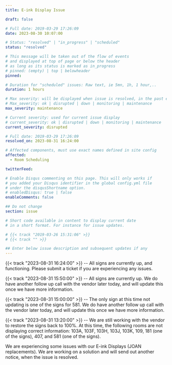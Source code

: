 ```yaml
---
title: E-ink Display Issue

draft: false

# Full date: 2019-03-29 17:26:09
date: 2023-08-30 10:07:00

# Status: "resolved" | "in_progress" | "scheduled"
status: "resolved"

# This message will be taken out of the flow of events
# and displayed at top of page or below the header
# as long as its status is marked as in_progress
# pinned: (empty) | top | belowheader
pinned: 

# Duration for "scheduled" issues: Raw text, ie 5mn, 1h, 1 hour,..
duration: 1 hours

# Max severity: will be displayed when issue is resolved, in the past events section
# Max_severity: ok | disrupted | down | monitoring | maintenance
max_severity: maintenance

# Current severity: used for current issue display
# current_severity: ok | disrupted | down | monitoring | maintenance
current_severity: disrupted

# Full date: 2019-03-29 17:26:09
resolved_on: 2023-08-31 16:24:00

# Affected components, must use exact names defined in site config
affected:
  - Room Scheduling

twitterFeed: 

# Enable Disqus commenting on this page. This will only works if 
# you added your Disqus identifier in the global config.yml file
# under the disqusShortname option.
# enabledDisqus: true | false
enableComments: false

## Do not change
section: issue

# Short code available in content to display current date
# in a short format. For instance for issue updates.

# {{< track "2019-03-26 15:31:06" >}}
# {{< track "" >}}

## Enter below issue description and subsequent updates if any
---
```

{{< track "2023-08-31 16:24:00" >}} -- All signs are currently up, and functioning. Please submit a ticket if you are experiencing any issues.

{{< track "2023-08-31 15:50:00" >}} -- All signs are currently up. We do have another follow up call with the vendor later today, and will update this once we have more information.

{{< track "2023-08-31 15:00:00" >}} -- The only sign at this time not updating is one of the signs for 581. We do have another follow up call with the vendor later today, and will update this once we have more information.

{{< track "2023-08-31 13:20:00" >}} -- We are still working with the vendor to restore the signs back to 100%. At this time, the following rooms are not displaying correct information: 103A, 103F, 103H, 103J, 103K, 109, 181 (one of the signs), 407, and 581 (one of the signs).

We are experiencing some issues with our E-ink Displays (JOAN replacements).
We are working on a solution and will send out another notice, when the issue is resolved.
